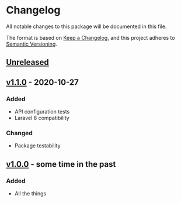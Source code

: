 # Changelog
All notable changes to this package will be documented in this file.

The format is based on [Keep a Changelog](https://keepachangelog.com/en/1.0.0/),
and this project adheres to [Semantic Versioning](https://semver.org/spec/v2.0.0.html).

## [Unreleased]

## [v1.1.0] - 2020-10-27
### Added
- API configuration tests
- Laravel 8 compatibility
### Changed
- Package testability

## [v1.0.0] - some time in the past
### Added
- All the things

[Unreleased]: https://github.com/timothydc/laravel-lightspeed-ecom-product-feeds/compare/v1.1.0...HEAD
[v1.1.0]: https://github.com/timothydc/laravel-lightspeed-ecom-product-feeds/compare/v1.0.0...v1.1.0
[v1.0.0]: https://github.com/timothydc/laravel-lightspeed-ecom-product-feeds/releases/tag/v1.0.0